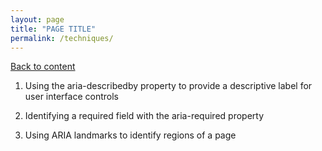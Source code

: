 ```yaml
---
layout: page
title: "PAGE TITLE"
permalink: /techniques/
---
```

<link rel="stylesheet" href="/assets/css/style.css?v=07f9abc06ad55cffb2433692575c223659db012e" media="screen"><link rel="stylesheet" href="/css/style.css">
<a class="back-link" href="https://shoshiko.github.io">Back to content</a>
   
<div class="inner" markdown="1">

1. Using the aria-describedby property to provide a descriptive label for user interface controls

2. Identifying a required field with the aria-required property

10. Using ARIA landmarks to identify regions of a page

</div>